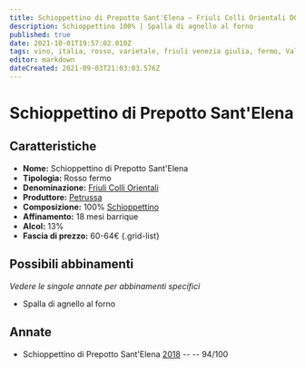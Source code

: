```yaml
---
title: Schioppettino di Prepotto Sant'Elena – Friuli Colli Orientali DOC – Petrussa – Friuli Venezia Giulia (IT) – 60-64€ – 5★
description: Schioppettino 100% | Spalla di agnello al forno
published: true
date: 2021-10-01T19:57:02.010Z
tags: vino, italia, rosso, varietale, friuli venezia giulia, fermo, Valutazioni | 5 stelle, Schioppettino, Alimento | agnello, Alimento-dettagli | spalla, Cottura | al forno, Prezzi | 60-64€
editor: markdown
dateCreated: 2021-09-03T21:03:03.576Z
---
```


# Schioppettino di Prepotto Sant'Elena

## Caratteristiche
- **Nome:** Schioppettino di Prepotto Sant'Elena
- **Tipologia:** Rosso fermo
- **Denominazione:** [Friuli Colli Orientali](/denominazioni/Italia/Friuli-Venezia-Giulia/DOC/Friuli-Colli-Orientali)
- **Produttore:** [Petrussa](/produttori/Italia/Friuli-Venezia-Giulia/Petrussa) 
- **Composizione:** 100% [Schioppettino](/vitigni/Italia/bacca-nera/schioppettino)
- **Affinamento:** 18 mesi barrique
- **Alcol:** 13%
- **Fascia di prezzo:** 60-64€
{.grid-list}



## Possibili abbinamenti
*Vedere le singole annate per abbinamenti specifici*

- Spalla di agnello al forno

## Annate
- Schioppettino di Prepotto Sant'Elena [2018](/vini/Italia/Friuli-Venezia-Giulia/Petrussa/Schioppettino-di-Prepotto-Sant'Elena/2018) -- <span class="star-5"></span> -- 94/100

